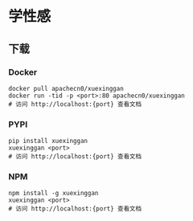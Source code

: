 # 学性感

## 下载

### Docker

```
docker pull apachecn0/xuexinggan
docker run -tid -p <port>:80 apachecn0/xuexinggan
# 访问 http://localhost:{port} 查看文档
```

### PYPI

```
pip install xuexinggan
xuexinggan <port>
# 访问 http://localhost:{port} 查看文档
```

### NPM

```
npm install -g xuexinggan
xuexinggan <port>
# 访问 http://localhost:{port} 查看文档
```